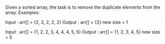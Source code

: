 Given a sorted array, the task is to remove the duplicate elements from the array.
Examples: 
 

Input  : arr[] = {2, 2, 2, 2, 2}
Output : arr[] = {2}
         new size = 1

Input  : arr[] = {1, 2, 2, 3, 4, 4, 4, 5, 5}
Output : arr[] = {1, 2, 3, 4, 5}
         new size = 5